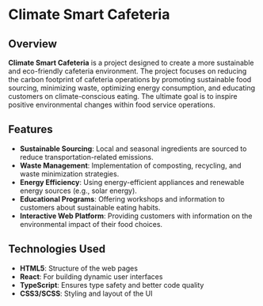# Climate Smart Cafeteria

## Overview

**Climate Smart Cafeteria** is a project designed to create a more sustainable and eco-friendly cafeteria environment. The project focuses on reducing the carbon footprint of cafeteria operations by promoting sustainable food sourcing, minimizing waste, optimizing energy consumption, and educating customers on climate-conscious eating. The ultimate goal is to inspire positive environmental changes within food service operations.

## Features

- **Sustainable Sourcing**: Local and seasonal ingredients are sourced to reduce transportation-related emissions.
- **Waste Management**: Implementation of composting, recycling, and waste minimization strategies.
- **Energy Efficiency**: Using energy-efficient appliances and renewable energy sources (e.g., solar energy).
- **Educational Programs**: Offering workshops and information to customers about sustainable eating habits.
- **Interactive Web Platform**: Providing customers with information on the environmental impact of their food choices.

## Technologies Used
  - **HTML5**: Structure of the web pages
  - **React**: For building dynamic user interfaces
  - **TypeScript**: Ensures type safety and better code quality
  - **CSS3/SCSS**: Styling and layout of the UI
